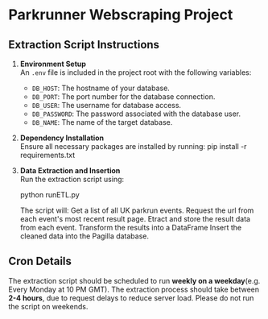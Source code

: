 # Parkrunner Webscraping Project

## Extraction Script Instructions

1. **Environment Setup**  
   An `.env` file is included in the project root with the following variables:
   - `DB_HOST`: The hostname of your database.
   - `DB_PORT`: The port number for the database connection.
   - `DB_USER`: The username for database access.
   - `DB_PASSWORD`: The password associated with the database user.
   - `DB_NAME`: The name of the target database.

2. **Dependency Installation**  
   Ensure all necessary packages are installed by running:
   pip install -r requirements.txt
   
3. **Data Extraction and Insertion**  
   Run the extraction script using:

   python runETL.py

   The script will:
    Get a list of all UK parkrun events.
    Request the url from each event's most recent result page.
    Etract and store the result data from each event.
    Transform the results into a DataFrame
    Insert the cleaned data into the Pagilla database.

## Cron Details

The extraction script should be scheduled to run **weekly on a weekday**(e.g. Every Monday at 10 PM GMT). 
The extraction process should take between **2-4 hours**, due to request delays to reduce server load.
Please do not run the script on weekends.
